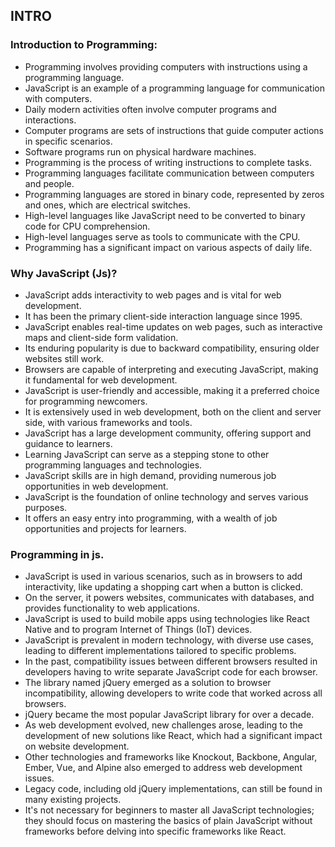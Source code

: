 ## INTRO
### Introduction to Programming:

- Programming involves providing computers with instructions using a programming language.
- JavaScript is an example of a programming language for communication with computers.
- Daily modern activities often involve computer programs and interactions.
- Computer programs are sets of instructions that guide computer actions in specific scenarios.
- Software programs run on physical hardware machines.
- Programming is the process of writing instructions to complete tasks.
- Programming languages facilitate communication between computers and people.
- Programming languages are stored in binary code, represented by zeros and ones, which are electrical switches.
- High-level languages like JavaScript need to be converted to binary code for CPU comprehension.
- High-level languages serve as tools to communicate with the CPU.
- Programming has a significant impact on various aspects of daily life.

### Why JavaScript (Js)?

- JavaScript adds interactivity to web pages and is vital for web development.
- It has been the primary client-side interaction language since 1995.
- JavaScript enables real-time updates on web pages, such as interactive maps and client-side form validation.
- Its enduring popularity is due to backward compatibility, ensuring older websites still work.
- Browsers are capable of interpreting and executing JavaScript, making it fundamental for web development.
- JavaScript is user-friendly and accessible, making it a preferred choice for programming newcomers.
- It is extensively used in web development, both on the client and server side, with various frameworks and tools.
- JavaScript has a large development community, offering support and guidance to learners.
- Learning JavaScript can serve as a stepping stone to other programming languages and technologies.
- JavaScript skills are in high demand, providing numerous job opportunities in web development.
- JavaScript is the foundation of online technology and serves various purposes.
- It offers an easy entry into programming, with a wealth of job opportunities and projects for learners.

### Programming in js.

- JavaScript is used in various scenarios, such as in browsers to add interactivity, like updating a shopping cart when a button is clicked.
- On the server, it powers websites, communicates with databases, and provides functionality to web applications.
- JavaScript is used to build mobile apps using technologies like React Native and to program Internet of Things (IoT) devices.
- JavaScript is prevalent in modern technology, with diverse use cases, leading to different implementations tailored to specific problems.
- In the past, compatibility issues between different browsers resulted in developers having to write separate JavaScript code for each browser.
- The library named jQuery emerged as a solution to browser incompatibility, allowing developers to write code that worked across all browsers.
- jQuery became the most popular JavaScript library for over a decade.
- As web development evolved, new challenges arose, leading to the development of new solutions like React, which had a significant impact on website development.
- Other technologies and frameworks like Knockout, Backbone, Angular, Ember, Vue, and Alpine also emerged to address web development issues.
- Legacy code, including old jQuery implementations, can still be found in many existing projects.
- It's not necessary for beginners to master all JavaScript technologies; they should focus on mastering the basics of plain JavaScript without frameworks before delving into specific frameworks like React.